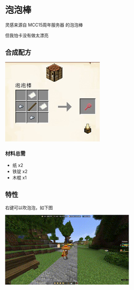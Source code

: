 # 泡泡棒

灵感来源自 MCC15周年服务器 的泡泡棒

但我怕卡没有做太漂亮

## 合成配方

<img src="./toys/bubble_wand/craft.jpg" />

### 材料总需

* 纸 x2
* 铁锭 x2
* 木棍 x1

## 特性

右键可以吹泡泡，如下图

<img src="./toys/bubble_wand/demo.gif" />